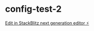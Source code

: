 # config-test-2

[Edit in StackBlitz next generation editor ⚡️](https://stackblitz.com/~/github.com/Grayr3d/config-test-2)